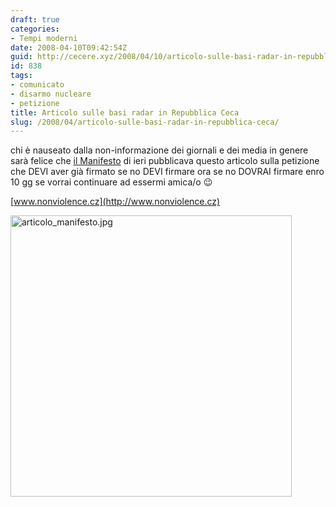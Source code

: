 ```yaml
---
draft: true
categories:
- Tempi moderni
date: 2008-04-10T09:42:54Z
guid: http://cecere.xyz/2008/04/10/articolo-sulle-basi-radar-in-repubblica-ceca/
id: 838
tags:
- comunicato
- disarmo nucleare
- petizione
title: Articolo sulle basi radar in Repubblica Ceca
slug: /2008/04/articolo-sulle-basi-radar-in-repubblica-ceca/
---
```


chi è nauseato dalla non-informazione dei giornali e dei media in genere sarà felice che [il Manifesto](http://www.ilmanifesto.it) di ieri pubblicava questo articolo sulla petizione che DEVI aver già firmato se no DEVI firmare ora se no DOVRAI firmare enro 10 gg se vorrai continuare ad essermi amica/o 😉

[www.nonviolence.cz](http://www.nonviolence.cz)

[<img src='http://cecere.xyz/wp-content/uploads/sites/3/2008/04/articolo_manifesto.jpg' alt='articolo_manifesto.jpg' height="450" />](http://cecere.xyz/wp-content/uploads/sites/3/2008/04/articolo_manifesto.jpg "articolo_manifesto.jpg")
